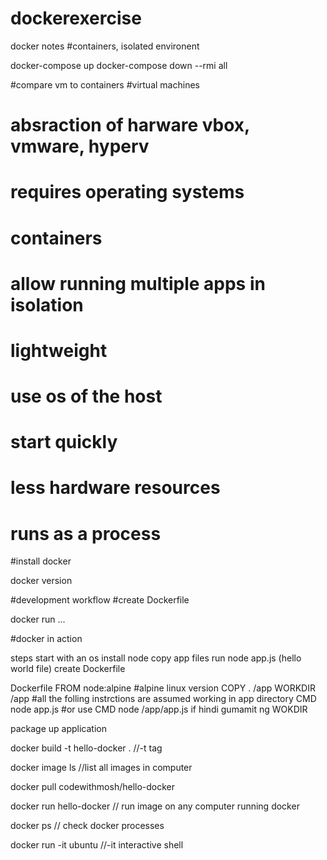 # dockerexercise

docker notes
#containers, isolated environent

docker-compose up
docker-compose down --rmi all


#compare vm to containers
#virtual machines
# absraction of harware vbox, vmware, hyperv
# requires operating systems

# containers
# allow running multiple apps in isolation
# lightweight
# use os of the host
# start quickly
# less hardware resources



<!-- docker architecture
client ----- (REST API) ------ Server (docker engine) -->

# runs as a process


#install docker

docker version


#development workflow
#create Dockerfile 

docker run ...


#docker in action



steps
start with an os
install node
copy app files
run node app.js (hello world file)
create Dockerfile

Dockerfile
FROM node:alpine #alpine linux version
COPY . /app
WORKDIR /app #all the folling instrctions are assumed working in app directory
CMD node app.js #or use CMD node /app/app.js if hindi gumamit ng WOKDIR


package up application

docker build -t hello-docker .  //-t tag

docker image ls //list all images in computer

docker pull codewithmosh/hello-docker

docker run hello-docker // run image on any computer running docker 

docker ps // check docker processes


docker run -it ubuntu //-it interactive shell